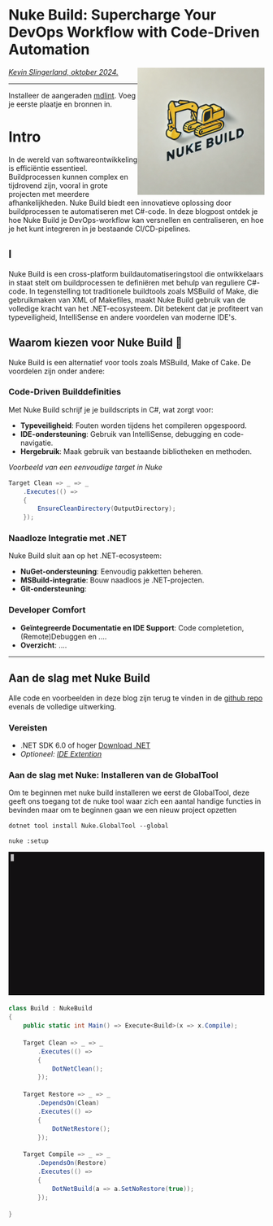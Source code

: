 # Nuke Build: Supercharge Your DevOps Workflow with Code-Driven Automation

<img src="plaatjes/NukeBuildExcavator.webp" width="250" align="right" alt="mdbook logo om weg te halen" title="maar vergeet de alt tekst niet">

*[Kevin Slingerland, oktober 2024.](https://github.com/hanaim-devops/blog-student-naam)*
<hr/>

Installeer de aangeraden [mdlint](https://github.com/DavidAnson/markdownlint). Voeg je eerste plaatje en bronnen in.

# Intro

In de wereld van softwareontwikkeling is efficiëntie essentieel. Buildprocessen kunnen complex en tijdrovend zijn, vooral in grote projecten met meerdere afhankelijkheden. Nuke Build biedt een innovatieve oplossing door buildprocessen te automatiseren met C#-code. In deze blogpost ontdek je hoe Nuke Build je DevOps-workflow kan versnellen en centraliseren, en hoe je het kunt integreren in je bestaande CI/CD-pipelines.

## I

Nuke Build is een cross-platform buildautomatiseringstool die ontwikkelaars in staat stelt om buildprocessen te definiëren met behulp van reguliere C#-code. In tegenstelling tot traditionele buildtools zoals MSBuild of Make, die gebruikmaken van XML of Makefiles, maakt Nuke Build gebruik van de volledige kracht van het .NET-ecosysteem. Dit betekent dat je profiteert van typeveiligheid, IntelliSense en andere voordelen van moderne IDE's.


## Waarom kiezen voor Nuke Build 🚀

Nuke Build is een alternatief voor tools zoals MSBuild, Make of Cake. De voordelen zijn onder andere:

### Code-Driven Builddefinities

Met Nuke Build schrijf je je buildscripts in C#, wat zorgt voor:

- **Typeveiligheid**: Fouten worden tijdens het compileren opgespoord.
- **IDE-ondersteuning**: Gebruik van IntelliSense, debugging en code-navigatie.
- **Hergebruik**: Maak gebruik van bestaande bibliotheken en methoden.

_Voorbeeld van een eenvoudige target in Nuke_
```csharp
Target Clean => _ => _
    .Executes(() =>
    {
        EnsureCleanDirectory(OutputDirectory);
    });
```

### Naadloze Integratie met .NET

Nuke Build sluit aan op het .NET-ecosysteem:

- **NuGet-ondersteuning**: Eenvoudig pakketten beheren.
- **MSBuild-integratie**: Bouw naadloos je .NET-projecten.
- **Git-ondersteuning**:

### Developer Comfort

- **Geïntegreerde Documentatie en IDE Support**: Code completetion, (Remote)Debuggen en ....
- **Overzicht**: ....

---

## Aan de slag met Nuke Build

Alle code en voorbeelden in deze blog zijn terug te vinden in de [github repo]() evenals de volledige uitwerking.

### Vereisten

- .NET SDK 6.0 of hoger [Download .NET](https://dotnet.microsoft.com/en-us/download)
- *Optioneel: [IDE Extention]()*


### Aan de slag met Nuke: Installeren van de GlobalTool

Om te beginnen met nuke build installeren we eerst de GlobalTool, deze geeft ons toegang tot de nuke tool waar zich een aantal handige functies in bevinden maar om te beginnen gaan we een nieuw project opzetten

```shell
dotnet tool install Nuke.GlobalTool --global
```

```shell
nuke :setup
```

<img src="plaatjes/NukBuild-setup.gif" alt="setup Nuke Build using GlobalTool" title="Setup Nuke Build">


```csharp
class Build : NukeBuild
{
    public static int Main() => Execute<Build>(x => x.Compile);

    Target Clean => _ => _
        .Executes(() =>
        {
            DotNetClean();
        });

    Target Restore => _ => _
        .DependsOn(Clean)
        .Executes(() =>
        {
            DotNetRestore();
        });

    Target Compile => _ => _
        .DependsOn(Restore)
        .Executes(() =>
        {
            DotNetBuild(a => a.SetNoRestore(true));
        });

}
```

###



